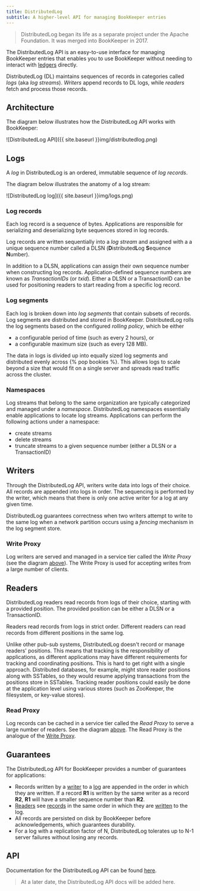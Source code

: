 ```yaml
---
title: DistributedLog
subtitle: A higher-level API for managing BookKeeper entries
---
```


> DistributedLog began its life as a separate project under the Apache Foundation. It was merged into BookKeeper in 2017.

The DistributedLog API is an easy-to-use interface for managing BookKeeper entries that enables you to use BookKeeper without needing to interact with [ledgers](../ledger-api) directly.

DistributedLog (DL) maintains sequences of records in categories called *logs* (aka *log streams*). *Writers* append records to DL logs, while *readers* fetch and process those records.

## Architecture

The diagram below illustrates how the DistributedLog API works with BookKeeper:

![DistributedLog API]({{ site.baseurl }}img/distributedlog.png)

## Logs

A *log* in DistributedLog is an ordered, immutable sequence of *log records*.

The diagram below illustrates the anatomy of a log stream:

![DistributedLog log]({{ site.baseurl }}img/logs.png)

### Log records

Each log record is a sequence of bytes. Applications are responsible for serializing and deserializing byte sequences stored in log records.

Log records are written sequentially into a *log stream* and assigned with a a unique sequence number called a DLSN (<strong>D</strong>istributed<strong>L</strong>og <strong>S</strong>equence <strong>N</strong>umber).

In addition to a DLSN, applications can assign their own sequence number when constructing log records. Application-defined sequence numbers are known as *TransactionIDs* (or *txid*). Either a DLSN or a TransactionID can be used for positioning readers to start reading from a specific log record.

### Log segments

Each log is broken down into *log segments* that contain subsets of records. Log segments are distributed and stored in BookKeeper. DistributedLog rolls the log segments based on the configured *rolling policy*, which be either

* a configurable period of time (such as every 2 hours), or
* a configurable maximum size (such as every 128 MB).

The data in logs is divided up into equally sized log segments and distributed evenly across {% pop bookies %}. This allows logs to scale beyond a size that would fit on a single server and spreads read traffic across the cluster.

### Namespaces

Log streams that belong to the same organization are typically categorized and managed under a *namespace*. DistributedLog namespaces essentially enable applications to locate log streams. Applications can perform the following actions under a namespace:

* create streams
* delete streams
* truncate streams to a given sequence number (either a DLSN or a TransactionID)

## Writers

Through the DistributedLog API, writers write data into logs of their choice. All records are appended into logs in order. The sequencing is performed by the writer, which means that there is only one active writer for a log at any given time.

DistributedLog guarantees correctness when two writers attempt to write to the same log when a network partition occurs using a *fencing* mechanism in the log segment store.

### Write Proxy

Log writers are served and managed in a service tier called the *Write Proxy* (see the diagram [above](#architecture)). The Write Proxy is used for accepting writes from a large number of clients.

## Readers

DistributedLog readers read records from logs of their choice, starting with a provided position. The provided position can be either a DLSN or a TransactionID.

Readers read records from logs in strict order. Different readers can read records from different positions in the same log.

Unlike other pub-sub systems, DistributedLog doesn't record or manage readers' positions. This means that tracking is the responsibility of applications, as different applications may have different requirements for tracking and coordinating positions. This is hard to get right with a single approach. Distributed databases, for example, might store reader positions along with SSTables, so they would resume applying transactions from the positions store in SSTables. Tracking reader positions could easily be done at the application level using various stores (such as ZooKeeper, the filesystem, or key-value stores).

### Read Proxy

Log records can be cached in a service tier called the *Read Proxy* to serve a large number of readers. See the diagram [above](#architecture). The Read Proxy is the analogue of the [Write Proxy](#write-proxy).

## Guarantees

The DistributedLog API for BookKeeper provides a number of guarantees for applications:

* Records written by a [writer](#writers) to a [log](#logs) are appended in the order in which they are written. If a record **R1** is written by the same writer as a record **R2**, **R1** will have a smaller sequence number than **R2**.
* [Readers](#readers) see [records](#log-records) in the same order in which they are [written](#writers) to the log.
* All records are persisted on disk by BookKeeper before acknowledgements, which guarantees durability.
* For a log with a replication factor of N, DistributedLog tolerates up to N-1 server failures without losing any records.

## API

Documentation for the DistributedLog API can be found [here](https://bookkeeper.apache.org/distributedlog/docs/latest/user_guide/api/core).

> At a later date, the DistributedLog API docs will be added here.

<!--

The DistributedLog core library is written in Java and interacts with namespaces and logs directly.

### Installation

The BookKeeper Java client library is available via [Maven Central](http://search.maven.org/) and can be installed using [Maven](#maven), [Gradle](#gradle), and other build tools.

### Maven

If you're using [Maven](https://maven.apache.org/), add this to your [`pom.xml`](https://maven.apache.org/guides/introduction/introduction-to-the-pom.html) build configuration file:

```xml
<-- in your <properties> block ->
<bookkeeper.version>{{ site.distributedlog_version }}</bookkeeper.version>

<-- in your <dependencies> block ->
<dependency>
  <groupId>org.apache.bookkeeper</groupId>
  <artifactId>bookkeeper-server</artifactId>
  <version>${bookkeeper.version}</version>
</dependency>
```

### Gradle

If you're using [Gradle](https://gradle.org/), add this to your [`build.gradle`](https://spring.io/guides/gs/gradle/) build configuration file:

```groovy
dependencies {
    compile group: 'org.apache.bookkeeper', name: 'bookkeeper-server', version: '4.6.2'
}

// Alternatively:
dependencies {
    compile 'org.apache.bookkeeper:bookkeeper-server:4.6.2'
}
```

### Namespace API

A DL [namespace](#namespace) is a collection of [log streams](#log-streams). When using the DistributedLog API with BookKeeper, you need to provide your Java client with a namespace URI. That URI consists of three elements:

1. The `distributedlog-bk` scheme
1. A connection string for your BookKeeper cluster. You have three options for the connection string:
   * An entire ZooKeeper connection string, for example `zk1:2181,zk2:2181,zk3:2181`
   * A host and port for one node in your ZooKeeper cluster, for example `zk1:2181`. In general, it's better to provide a full ZooKeeper connection string.
   * If your ZooKeeper cluster can be discovered via DNS, you can provide the DNS name, for example `my-zookeeper-cluster.com`.
1. A path that points to the location where logs are stored. This could be a ZooKeeper [znode](https://zookeeper.apache.org/doc/current/zookeeperOver.html).
  
This is the general structure of a namespace URI:

```shell
distributedlog-bk://{connection-string}/{path}
```

Here are some example URIs:

```shell
distributedlog-bk://zk1:2181,zk2:2181,zk3:2181/my-namespace # Full ZooKeeper connection string
distributedlog-bk://localhost:2181/my-namespace             # Single ZooKeeper node
distributedlog-bk://my-zookeeper-cluster.com/my-namespace   # DNS name for ZooKeeper
```

#### Creating namespaces

In order to create namespaces, you need to use the command-line tool.

```shell
$ 
```

#### Using namespaces

Once you have a namespace URI, you can build a namespace instance, which will be used for operating streams. Use the `DistributedLogNamespaceBuilder` to build a `DistributedLogNamespace` object, passing in a `DistributedLogConfiguration`, a URI, and optionally a stats logger and a feature provider.

```java
DistributedLogConfiguration conf = new DistributedLogConfiguration();
URI uri = URI.create("distributedlog-bk://localhost:2181/my-namespace ");
DistributedLogNamespaceBuilder builder = DistributedLogNamespaceBuilder.newBuilder();
DistributedLogNamespace = builder
        .conf(conf)           // Configuration for the namespace
        .uri(uri)             // URI for the namespace
        .statsLogger(...)     // Stats logger for statistics
        .featureProvider(...) // Feature provider for controlling features
        .build();
```

### Log API

#### Creating logs

You can create a log by calling the `createLog` method on a `DistributedLogNamespace` object, passing in a name for the log. This creates the log under the namespace but does *not* return a handle for operating the log.

```java
DistributedLogNamespace namespace = /* Create namespace */;
try {
    namespace.createLog("test-log");
} catch (IOException e) }
    // Handle the log creation exception
}
```

#### Opening logs

A `DistributedLogManager` handle will be returned when opening a log using the `openLog` function, which takes the name of the log. This handle can be used for writing records to or reading records from the log.

> If the log doesn't exist and `createStreamIfNotExists` is set to `true` in the configuration, the log will be created automatically when writing the first record.

```java
DistributedLogConfiguration conf = new DistributedLogConfiguration();
conf.setCreateStreamIfNotExists(true);
DistributedLogNamespace namespace = DistributedLogNamespace.newBuilder()
        .conf(conf)
        // Other builder attributes
        .build();
DistributedLogManager logManager = namespace.openLog("test-log");
```

Sometimes, applications may open a log with a different configuration from the enclosing namespace. This can be done using the same `openLog` method:

```java
// Namespace configuration
DistributedLogConfiguration namespaceConf = new DistributedLogConfiguration();
conf.setRetentionPeriodHours(24);
URI uri = URI.create("distributedlog-bk://localhost:2181/my-namespace");
DistributedLogNamespace namespace = DistributedLogNamespace.newBuilder()
        .conf(namespaceConf)
        .uri(uri)
        // Other builder attributes
        .build();
// Log-specific configuration
DistributedLogConfiguration logConf = new DistributedLogConfiguration();
logConf.setRetentionPeriodHours(12);
DistributedLogManager logManager = namespace.openLog(
        "test-log",
        Optional.of(logConf),
        Optional.absent()
);
```

#### Deleting logs

The `DistributedLogNamespace` class provides `deleteLog` function that can be used to delete logs. When you delete a lot, the client library will attempt to acquire a lock on the log before deletion. If the log is being written to by an active writer, deletion will fail (as the other writer currently holds the lock).

```java
try {
    namespace.deleteLog("test-log");
} catch (IOException e) {
    // Handle exception
}
```

#### Checking for the existence of a log

Applications can check whether a log exists by calling the `logExists` function.

```java
if (namespace.logExists("test-log")) {
  // Perform some action when the log exists
} else {
  // Perform some action when the log doesn't exist
}
```

#### Listing logs

Applications can retrieve a list of all logs under a namespace using the `getLogs` function.

```java
Iterator<String> logs = namespace.getLogs();
while (logs.hasNext()) {
  String logName = logs.next();
  // Do something with the log name, such as print
}
```

### Writer API

You can write to DistributedLog logs either [synchronously](#writing-to-logs-synchronously) using the `LogWriter` class or [asynchronously](#writing-to-logs-asynchronously) using the `AsyncLogWriter` class.

#### Immediate flush

By default, records are buffered rather than being written immediately. You can disable this behavior and make DL writers write ("flush") entries immediately by adding the following to your configuration object:

```java
conf.setImmediateFlushEnabled(true);
conf.setOutputBufferSize(0);
conf.setPeriodicFlushFrequencyMilliSeconds(0);
```

#### Immediate locking

By default, DL writers can write to a log stream when other writers are also writing to that stream. You can override this behavior and disable other writers from writing to the stream by adding this to your configuration:

```java
conf.setLockTimeout(DistributedLogConstants.LOCK_IMMEDIATE);
```

#### Writing to logs synchronously

To write records to a log synchronously, you need to instantiate a `LogWriter` object using a `DistributedLogManager`. Here's an example:

```java
DistributedLogNamespace namespace = /* Some namespace object */;
DistributedLogManager logManager = namespace.openLog("test-log");
LogWriter writer = logManager.startLogSegmentNonPartitioned();
```

> The DistributedLog library enforces single-writer semantics by deploying a ZooKeeper locking mechanism. If there is only one active writer, subsequent calls to `startLogSegmentNonPartitioned` will fail with an `OwnershipAcquireFailedException`.

Log records represent the data written to a log stream. Each log record is associated with an application-defined [TransactionID](#log-records). This ID must be non decreasing or else writing a record will be rejected with `TransactionIdOutOfOrderException`. The application is allowed to bypass the TransactionID sanity checking by setting `maxIdSanityCheck` to `false` in the configuration. System time and atomic numbers are good candidates for TransactionID.

```java
long txid = 1L;
byte[] data = "some byte array".getBytes();
LogRecord record = new LogRecord(txid, data);
```

Your application can write either a single record, using the `write` method, or many records, using the `writeBulk` method.

```java
// Single record
writer.write(record);

// Bulk write
List<LogRecord> records = Lists.newArrayList();
records.add(record);
writer.writeBulk(records);
```

The write calls return immediately after the records are added into the output buffer of writer. This means that the data isn't guaranteed to be durable until the writer explicitly calls `setReadyToFlush` and `flushAndSync`. Those two calls will first transmit buffered data to the backend, wait for transmit acknowledgements (acks), and commit the written data to make them visible to readers.

```java
// Flush the records
writer.setReadyToFlush();

// Commit the records to make them visible to readers
writer.flushAndSync();
```

Log streams in DistributedLog are endless streams *unless they are sealed*. Endless in this case means that writers can keep writing records to those streams, readers can keep reading from the end of those streams, and the process never stops. Your application can seal a log stream using the `markEndOfStream` method:

```java
writer.markEndOfStream();
```

#### Writing to logs asynchronously

In order to write to DistributedLog logs asynchronously, you need to create an `AsyncLogWriter` instread of a `LogWriter`.

```java
DistributedLogNamespace namespace = /* Some namespace object */;
DistributedLogManager logManager = namespace.openLog("test-async-log");
AsyncLogWriter asyncWriter = logManager.startAsyncLogSegmentNonPartitioned();
```

All writes to `AsyncLogWriter` are non partitioned. The futures representing write results are only satisfied when the data is durably persisted in the stream. A [DLSN](#log-records) will be returned for each write, which is used to represent the position (aka offset) of the record in the log stream. All the records added in order are guaranteed to be persisted in order. Here's an example of an async writer that gathers a list of futures representing multiple async write results:

```java
List<Future<DLSN>> addFutures = Lists.newArrayList();
for (long txid = 1L; txid <= 100L; txid++) {
    byte[] data = /* some byte array */;
    LogRecord record = new LogRecord(txid, data);
    addFutures.add(asyncWriter.write(record));
}
List<DLSN> addResults = Await.result(Future.collect(addFutures));
```

The `AsyncLogWriter` also provides a method for truncating a stream to a given DLSN. This is useful for building replicated state machines that need explicit controls on when the data can be deleted.

```java
DLSN truncateDLSN = /* some DLSN */;
Future<DLSN> truncateFuture = asyncWriter.truncate(truncateDLSN);

// Wait for truncation result
Await.result(truncateFuture);
```

##### Register a listener

Instead of returning a future from write operations, you can also set up a listener that performs assigned actions upon success or failure of the write. Here's an example:

```java
asyncWriter.addEventListener(new FutureEventListener<DLSN>() {
    @Override
    public void onFailure(Throwable cause) {
        // Execute if the attempt fails
    }

    @Override
    public void onSuccess(DLSN value) {
        // Execute if the attempt succeeds
    }
});
```

##### Close the writer

You can close an async writer when you're finished with it like this:

```java
FutureUtils.result(asyncWriter.asyncClose());
```

<!--
TODO: Reader API
-->
